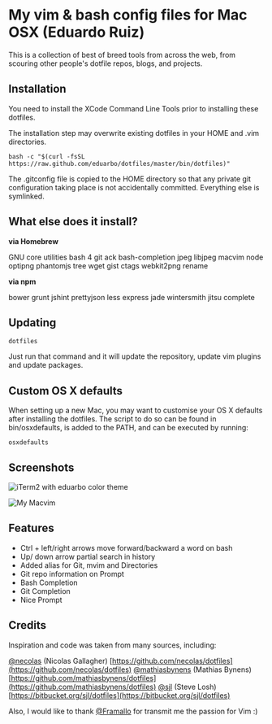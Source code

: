 My vim & bash config files for Mac OSX (Eduardo Ruiz)
=====================================================

This is a collection of best of breed tools from across the web, from scouring other people's dotfile repos, blogs, and projects.

Installation
------------
You need to install the XCode Command Line Tools prior to installing these
dotfiles.

The installation step may overwrite existing dotfiles in your HOME and .vim
directories.

    bash -c "$(curl -fsSL
    https://raw.github.com/eduarbo/dotfiles/master/bin/dotfiles)"

The .gitconfig file is copied to the HOME directory so that any private git
configuration taking place is not accidentally committed. Everything else is
symlinked.

What else does it install?
--------------------------
**via Homebrew**

GNU core utilities
bash 4
git
ack
bash-completion
jpeg
libjpeg
macvim
node
optipng
phantomjs
tree
wget
gist
ctags
webkit2png
rename

**via npm**

bower
grunt
jshint
prettyjson
less
express
jade
wintersmith
jitsu
complete

Updating
--------
    dotfiles
Just run that command and it will update the repository, update vim plugins and
update packages.

Custom OS X defaults
--------------------
When setting up a new Mac, you may want to customise your OS X defaults after
installing the dotfiles. The script to do so can be found in bin/osxdefaults,
is added to the PATH, and can be executed by running:

    osxdefaults

Screenshots
-----------
![iTerm2 with eduarbo color theme](http://i.minus.com/iDiKGtFcFmfl4.png)

![My Macvim](http://i.minus.com/ig3nxvvgSCZGS.png)

Features
--------
* Ctrl + left/right arrows move forward/backward a word on bash
* Up/ down arrow partial search in history
* Added alias for Git, mvim and Directories
* Git repo information on Prompt
* Bash Completion
* Git Completion
* Nice Prompt

Credits
-------
Inspiration and code was taken from many sources, including:

[@necolas](https://github.com/necolas) (Nicolas Gallagher)
[https://github.com/necolas/dotfiles](https://github.com/necolas/dotfiles)
[@mathiasbynens](https://github.com/mathiasbynens) (Mathias Bynens)
[https://github.com/mathiasbynens/dotfiles](https://github.com/mathiasbynens/dotfiles)
[@sjl](https://bitbucket.org/sjl) (Steve Losh) [https://bitbucket.org/sjl/dotfiles](https://bitbucket.org/sjl/dotfiles)

Also, I would like to thank [@Framallo](https://github.com/framallo) for transmit me the passion for Vim :)
